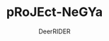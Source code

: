 ---
title: "pRoJEct-NeGYa"
github: https://github.com/akiritsu/pRoJEct-NeGYa
demo: https://akiritsu.github.io/pRoJEct-NeGYa/
author: DeerRIDER
draft: true
ssg:
  - Jekyll
cms:
  - No Cms
---